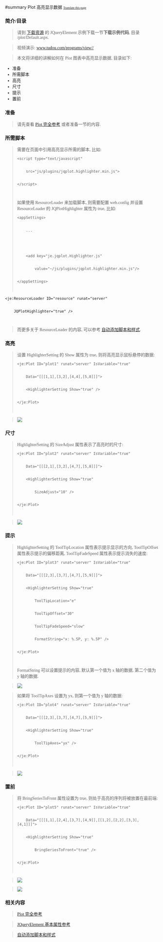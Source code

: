 ﻿#summary Plot 高亮显示数据
<font face='microsoft yahei'>
<font size='1'><a href='http://www.microsofttranslator.com/bv.aspx?from=&to=en&a=http://code.google.com/p/zsharedcode/wiki/JEPlotHighlighter'>Translate this page</a></font>

<h3>简介/目录</h3>
<blockquote>请到 <a href='Download.md'>下载资源</a> 的 JQueryElement 示例下载一节<b>下载示例代码</b>, 目录 /plot/Default.aspx.</blockquote>

<blockquote>视频演示: <a href='http://www.tudou.com/programs/view//'>www.tudou.com/programs/view//</a></blockquote>

<blockquote>本文将详细的讲解如何在 Plot 图表中高亮显示数据, 目录如下:</blockquote>

<ul><li>准备<br>
</li><li>所需脚本<br>
</li><li>高亮<br>
</li><li>尺寸<br>
</li><li>提示<br>
</li><li>置前</li></ul>

<h3>准备</h3>
<blockquote>请先查看 <a href='JQueryElementPlotDoc.md'>Plot 完全参考</a> 或者准备一节的内容.</blockquote>

<h3>所需脚本</h3>
<blockquote>需要在页面中引用高亮显示所需的脚本, 比如:<br>
<pre><code>&lt;script type="text/javascript"<br>
	src="js/plugins/jqplot.highlighter.min.js"&gt;<br>
&lt;/script&gt;<br>
</code></pre>
如果使用 ResourceLoader 来加载脚本, 则需要配置 web.config 并设置 ResourceLoader 的 JQPlotHighlighter 属性为 true, 比如:<br>
<pre><code>&lt;appSettings&gt;<br>
	...<br>
<br>
	&lt;add key="je.jqplot.Highlighter.js"<br>
		value="~/js/plugins/jqplot.highlighter.min.js"/&gt;<br>
&lt;/appSettings&gt;<br>
</code></pre></blockquote>

<pre><code>&lt;je:ResourceLoader ID="resource" runat="server"<br>
	JQPlotHighlighter="true" /&gt;<br>
</code></pre>
<blockquote>而更多关于 ResourceLoader 的内容, 可以参考 <a href='ResourceLoader.md'>自动添加脚本和样式</a>.</blockquote>

<h3>高亮</h3>
<blockquote>设置 HighlighterSetting 的 Show 属性为 true, 则将高亮显示鼠标悬停的数据:<br>
<pre><code>&lt;je:Plot ID="plot1" runat="server" IsVariable="true"<br>
	Data="[[[1,1],[3,2],[4,4],[5,8]]]"&gt;<br>
	&lt;HighlighterSetting Show="true" /&gt;<br>
&lt;/je:Plot&gt;<br>
</code></pre></blockquote>

<blockquote><img src='http://zsharedcode.googlecode.com/files/plothighlighter1.jpg' /></blockquote>

<h3>尺寸</h3>
<blockquote>HighlighterSetting 的 SizeAdjust 属性表示了高亮时的尺寸:<br>
<pre><code>&lt;je:Plot ID="plot2" runat="server" IsVariable="true"<br>
	Data="[[[2,1],[3,2],[4,7],[5,8]]]"&gt;<br>
	&lt;HighlighterSetting Show="true"<br>
		SizeAdjust="10" /&gt;<br>
&lt;/je:Plot&gt;<br>
</code></pre></blockquote>

<blockquote><img src='http://zsharedcode.googlecode.com/files/plothighlighter2.jpg' /></blockquote>

<h3>提示</h3>
<blockquote>HighlighterSetting 的 ToolTipLocation 属性表示提示显示的方向, ToolTipOffset 属性表示提示的偏移距离, ToolTipFadeSpeed 属性表示提示消失的速度:<br>
<pre><code>&lt;je:Plot ID="plot3" runat="server" IsVariable="true"<br>
	Data="[[[2,3],[3,7],[4,7],[5,9]]]"&gt;<br>
	&lt;HighlighterSetting Show="true"<br>
		ToolTipLocation="e"<br>
		ToolTipOffset="30"<br>
		ToolTipFadeSpeed="slow"<br>
		FormatString="x: %.5P, y: %.5P" /&gt;<br>
&lt;/je:Plot&gt;<br>
</code></pre>
FormatString 可以设置提示的内容, 默认第一个值为 x 轴的数据, 第二个值为 y 轴的数据.</blockquote>

<blockquote><img src='http://zsharedcode.googlecode.com/files/plothighlighter3.jpg' /></blockquote>

<blockquote>如果将 ToolTipAxes 设置为 yx, 则第一个值为 y 轴的数据:<br>
<pre><code>&lt;je:Plot ID="plot4" runat="server" IsVariable="true"<br>
	Data="[[[2,3],[3,7],[4,7],[5,9]]]"&gt;<br>
	&lt;HighlighterSetting Show="true"<br>
		ToolTipAxes="yx" /&gt;<br>
&lt;/je:Plot&gt;<br>
</code></pre></blockquote>

<blockquote><img src='http://zsharedcode.googlecode.com/files/plothighlighter4.jpg' /></blockquote>

<h3>置前</h3>
<blockquote>将 BringSeriesToFront 属性设置为 true, 则处于高亮的序列将被放置在最前端:<br>
<pre><code>&lt;je:Plot ID="plot5" runat="server" IsVariable="true"<br>
	Data="[[[1,1],[2,4],[3,7],[4,9]],[[1,2],[2,2],[3,3],[4,1]]]"&gt;<br>
	&lt;HighlighterSetting Show="true"<br>
		BringSeriesToFront="true" /&gt;<br>
&lt;/je:Plot&gt;<br>
</code></pre></blockquote>

<blockquote><img src='http://zsharedcode.googlecode.com/files/plothighlighter5.jpg' /></blockquote>

<blockquote><img src='http://zsharedcode.googlecode.com/files/plothighlighter51.jpg' /></blockquote>

<h3>相关内容</h3>
<blockquote><a href='JQueryElementPlotDoc.md'>Plot 完全参考</a></blockquote>

<blockquote><a href='JEBase.md'>JQueryElement 基本属性参考</a></blockquote>

<blockquote><a href='ResourceLoader.md'>自动添加脚本和样式</a></blockquote>

</font>
